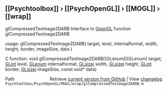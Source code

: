 ## [[Psychtoolbox]] &#8250; [[PsychOpenGL]] &#8250; [[MOGL]] &#8250; [[wrap]]

glCompressedTexImage2DARB  Interface to [OpenGL](OpenGL) function glCompressedTexImage2DARB  
  
usage:  glCompressedTexImage2DARB( target, level, internalformat, width, height, border, imageSize, data )  
  
C function:  void glCompressedTexImage2DARB[(GLenum]((GLenum) target, [GLint](GLint) level, [GLenum](GLenum) internalformat, [GLsizei](GLsizei) width, [GLsizei](GLsizei) height, [GLint](GLint) border, [GLsizei](GLsizei) imageSize, const void\* data)  




<div class="code_header" style="text-align:right;">
  <span style="float:left;">Path&nbsp;&nbsp;</span> <span class="counter">Retrieve <a href=
  "https://raw.github.com/Psychtoolbox-3/Psychtoolbox-3/beta/Psychtoolbox/PsychOpenGL/MOGL/wrap/glCompressedTexImage2DARB.m">current version from GitHub</a> | View <a href=
  "https://github.com/Psychtoolbox-3/Psychtoolbox-3/commits/beta/Psychtoolbox/PsychOpenGL/MOGL/wrap/glCompressedTexImage2DARB.m">changelog</a></span>
</div>
<div class="code">
  <code>Psychtoolbox/PsychOpenGL/MOGL/wrap/glCompressedTexImage2DARB.m</code>
</div>

